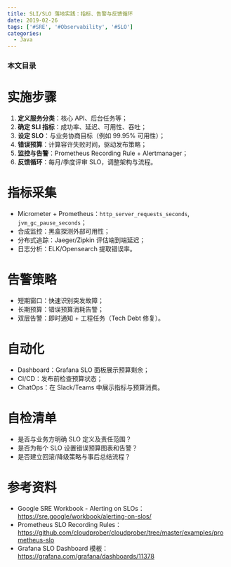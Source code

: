 ```yaml
---
title: SLI/SLO 落地实践：指标、告警与反馈循环
date: 2019-02-26
tags: ['#SRE', '#Observability', '#SLO']
categories:
  - Java
---
```


### 本文目录
<!-- toc -->

# 实施步骤
1. **定义服务分类**：核心 API、后台任务等；
2. **确定 SLI 指标**：成功率、延迟、可用性、吞吐；
3. **设定 SLO**：与业务协商目标（例如 99.95% 可用性）；
4. **错误预算**：计算容许失败时间，驱动发布策略；
5. **监控与告警**：Prometheus Recording Rule + Alertmanager；
6. **反馈循环**：每月/季度评审 SLO，调整架构与流程。

# 指标采集
- Micrometer + Prometheus：`http_server_requests_seconds`, `jvm_gc_pause_seconds`；
- 合成监控：黑盒探测外部可用性；
- 分布式追踪：Jaeger/Zipkin 评估端到端延迟；
- 日志分析：ELK/Opensearch 提取错误率。

# 告警策略
- 短期窗口：快速识别突发故障；
- 长期预算：错误预算消耗告警；
- 双层告警：即时通知 + 工程任务（Tech Debt 修复）。

# 自动化
- Dashboard：Grafana SLO 面板展示预算剩余；
- CI/CD：发布前检查预算状态；
- ChatOps：在 Slack/Teams 中展示指标与预算消费。

# 自检清单
- 是否与业务方明确 SLO 定义及责任范围？
- 是否为每个 SLO 设置错误预算图表和告警？
- 是否建立回滚/降级策略与事后总结流程？

# 参考资料
- Google SRE Workbook - Alerting on SLOs：https://sre.google/workbook/alerting-on-slos/
- Prometheus SLO Recording Rules：https://github.com/cloudprober/cloudprober/tree/master/examples/prometheus-slo
- Grafana SLO Dashboard 模板：https://grafana.com/grafana/dashboards/11378
